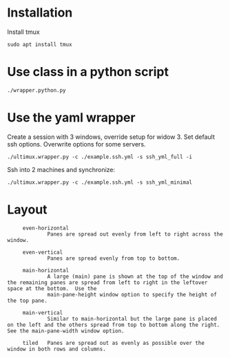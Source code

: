 # Installation

Install tmux
```
sudo apt install tmux
```

# Use class in a python script

```
./wrapper.python.py
```

# Use the yaml wrapper

Create a session with 3 windows, override setup for widow 3. Set default ssh options. Overwrite options for some servers.
```
./ultimux.wrapper.py -c ./example.ssh.yml -s ssh_yml_full -i
```

Ssh into 2 machines and synchronize:
```
./ultimux.wrapper.py -c ./example.ssh.yml -s ssh_yml_minimal 
```

# Layout
```
     even-horizontal
             Panes are spread out evenly from left to right across the window.

     even-vertical
             Panes are spread evenly from top to bottom.

     main-horizontal
             A large (main) pane is shown at the top of the window and the remaining panes are spread from left to right in the leftover space at the bottom.  Use the
             main-pane-height window option to specify the height of the top pane.

     main-vertical
             Similar to main-horizontal but the large pane is placed on the left and the others spread from top to bottom along the right.  See the main-pane-width window option.

     tiled   Panes are spread out as evenly as possible over the window in both rows and columns.

```
